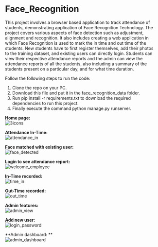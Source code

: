 # Face_Recognition

This project involves a browser based application to track attendance of students, demonstrating application of Face Recognition Technology. 
The project covers various aspects of face detection such as adjustment, alignment and recognition. It also includes creating a web application in which Face Recognition is used to  mark the in time and out time of the students. New students have to first register themselves, add their photos to the training dataset, and existing users can directly login. Students can view their respective attendance reports and the admin can view the attendance reports of all the students, also including a summary of the students present on a particular day, and for what time duration.<br />

Follow the following steps to run the code:
1. Clone the repo on your PC. <br />
2. Download this file and put it in the face_recognition_data folder.<br />
3. Run  pip install -r requirements.txt to download the required dependencies to run this project.<br />
4. Finally execute the command python manage.py runserver.<br />

**Home page:** <br/>
![3icons](https://user-images.githubusercontent.com/88887824/170887866-1696f00e-0f52-4c00-ab8b-5725f8093731.PNG)

**Attendance In-Time:** <br/>
![attendance_in](https://user-images.githubusercontent.com/88887824/170887874-395488c6-9d47-43ab-8663-53f3fd40b725.PNG)

**Face matched with existing user:** <br/>
![face_detected](https://user-images.githubusercontent.com/88887824/170887878-6d812670-8100-420c-a17f-2346f8c7ca42.PNG)

**Login to see attendance report:** <br/>
![welcome_employee](https://user-images.githubusercontent.com/88887824/170887890-f251b4b8-a0fa-4be1-a239-87b4434a591f.PNG)

**In-Time recorded:** <br/>
![time_in](https://user-images.githubusercontent.com/88887824/170887889-38f634c7-a4e1-4a72-b9d5-de1659b21264.PNG)

**Out-Time recorded:** <br/>
![out_time](https://user-images.githubusercontent.com/88887824/170887887-19ece449-8096-4215-b7e2-adb4752d2c81.PNG)

**Admin features:** <br/>
![admin_view](https://user-images.githubusercontent.com/88887824/170887871-f0100cb1-fbea-4f6e-a742-7c94091df9c7.PNG)

**Add new user:** <br/>
![login_password](https://user-images.githubusercontent.com/88887824/170887883-cab4cf08-b9a5-4480-b318-ad712508aafe.PNG)

**Admin dashboard: **<br/>
![admin_dashboard](https://user-images.githubusercontent.com/88887824/170887870-2f0a9ef2-ef1f-4597-981b-6fe3a45ab7a9.PNG)

